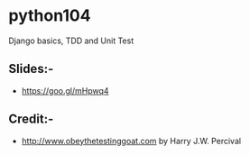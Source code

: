 # python104
Django basics, TDD and Unit Test

## Slides:-
* https://goo.gl/mHpwq4

## Credit:- 
* http://www.obeythetestinggoat.com by Harry J.W. Percival
